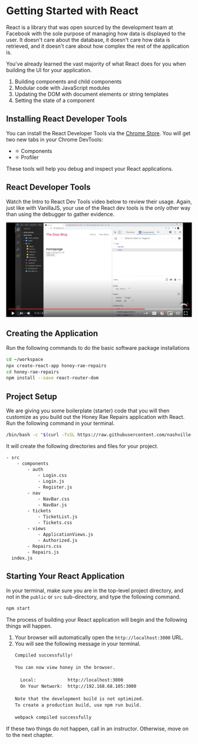 # Getting Started with React

React is a library that was open sourced by the development team at Facebook with the sole purpose of managing how data is displayed to the user. It doesn't care about the database, it doesn't care how data is retrieved, and it doesn't care about how complex the rest of the application is.

You've already learned the vast majority of what React does for you when building the UI for your application.

1. Building components and child components
1. Modular code with JavaScript modules
1. Updating the DOM with document elements or string templates
1. Setting the state of a component

## Installing React Developer Tools

You can install the React Developer Tools via the [Chrome Store](https://chrome.google.com/webstore/detail/react-developer-tools/fmkadmapgofadopljbjfkapdkoienihi).
You will get two new tabs in your Chrome DevTools:

* ⚛️ Components
* ⚛️ Profiler

These tools will help you debug and inspect your React applications.

## React Developer Tools

Watch the Intro to React Dev Tools video below to review their usage. Again, just like with VanillaJS, your use of the React dev tools is the only other way than using the debugger to gather evidence.

[<img src="./images/react-dev-tools-video.png" />](https://www.youtube.com/watch?v=rb1GWqCJid4)

## Creating the Application

Run the following commands to do the basic software package installations

```sh
cd ~/workspace
npx create-react-app honey-rae-repairs
cd honey-rae-repairs
npm install --save react-router-dom
```

## Project Setup

We are giving you some boilerplate (starter) code that you will then customize as you build out the Honey Rae Repairs application with React. Run the following command in your terminal.

```sh
/bin/bash -c "$(curl -fsSL https://raw.githubusercontent.com/nashville-software-school/client-side-mastery/master/book-5-honey-rae-repairs/chapters/scripts/react-setup.sh)"
```

It will create the following directories and files for your project.

```
- src
    - components
        - auth
            - Login.css
            - Login.js
            - Register.js
        - nav
            - NavBar.css
            - NavBar.js
        - tickets
            - TicketList.js
            - Tickets.css
        - views
            - ApplicationViews.js
            - Authorized.js
        - Repairs.css
        - Repairs.js
  index.js
```

## Starting Your React Application

In your terminal, make sure you are in the top-level project directory, and not in the `public` or `src` sub-directory, and type the following command.

```sh
npm start
```

The process of building your React application will begin and the following things will happen.

1. Your browser will automatically open the `http://localhost:3000` URL.
1. You will see the following message in your terminal.
    ```sh
    Compiled successfully!

    You can now view honey in the browser.

      Local:            http://localhost:3000
      On Your Network:  http://192.168.68.105:3000

    Note that the development build is not optimized.
    To create a production build, use npm run build.

    webpack compiled successfully
    ```

If these two things do not happen, call in an instructor. Otherwise, move on to the next chapter.